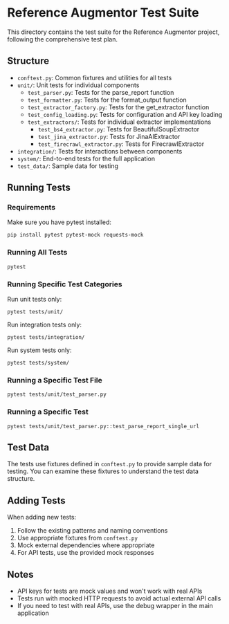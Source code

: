 # Reference Augmentor Test Suite

This directory contains the test suite for the Reference Augmentor project, following the comprehensive test plan.

## Structure

- `conftest.py`: Common fixtures and utilities for all tests
- `unit/`: Unit tests for individual components
  - `test_parser.py`: Tests for the parse_report function
  - `test_formatter.py`: Tests for the format_output function
  - `test_extractor_factory.py`: Tests for the get_extractor function
  - `test_config_loading.py`: Tests for configuration and API key loading
  - `test_extractors/`: Tests for individual extractor implementations
    - `test_bs4_extractor.py`: Tests for BeautifulSoupExtractor
    - `test_jina_extractor.py`: Tests for JinaAIExtractor
    - `test_firecrawl_extractor.py`: Tests for FirecrawlExtractor
- `integration/`: Tests for interactions between components
- `system/`: End-to-end tests for the full application
- `test_data/`: Sample data for testing

## Running Tests

### Requirements

Make sure you have pytest installed:

```
pip install pytest pytest-mock requests-mock
```

### Running All Tests

```
pytest
```

### Running Specific Test Categories

Run unit tests only:
```
pytest tests/unit/
```

Run integration tests only:
```
pytest tests/integration/
```

Run system tests only:
```
pytest tests/system/
```

### Running a Specific Test File

```
pytest tests/unit/test_parser.py
```

### Running a Specific Test

```
pytest tests/unit/test_parser.py::test_parse_report_single_url
```

## Test Data

The tests use fixtures defined in `conftest.py` to provide sample data for testing. You can examine these fixtures to understand the test data structure.

## Adding Tests

When adding new tests:

1. Follow the existing patterns and naming conventions
2. Use appropriate fixtures from `conftest.py`
3. Mock external dependencies where appropriate
4. For API tests, use the provided mock responses

## Notes

- API keys for tests are mock values and won't work with real APIs
- Tests run with mocked HTTP requests to avoid actual external API calls
- If you need to test with real APIs, use the debug wrapper in the main application 